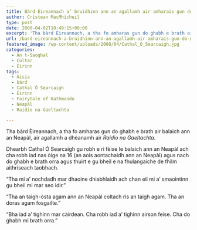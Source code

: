 ```yaml
---
title: Bàrd Èireannach a’ bruidhinn ann an agallamh air amharais gun do ghabh e brath air balaich ann an Neapàl
author: Crìstean MacMhìcheil
type: post
date: 2008-04-02T10:49:15+00:00
excerpt: 'Tha bàrd Èireannach, a tha fo amharas gun do ghabh e brath air balaich ann an Neapàl, air agallamh a dhèanamh air <em>Raidio na Gaeltachta</em>.'
url: /bard-eireannach-a-bruidhinn-ann-an-agallamh-air-amharais-gun-do-ghabh-e-brath-air-balaich-ann-an-neapal/
featured_image: /wp-content/uploads/2008/04/Cathal_O_Searcaigh.jpg
categories:
  - An t-Saoghal
  - Cùltar
  - Èirinn
tags:
  - Àisia
  - bàrd
  - Cathal Ó Searcaigh
  - Èirinn
  - Fairytale of Kathmandu
  - Neapàl
  - Raidio na Gaeltachta

---
```

Tha bàrd Èireannach, a tha fo amharas gun do ghabh e brath air balaich ann an Neapàl, air agallamh a dhèanamh air _Raidio na Gaeltachta_.

Dhearbh Cathal Ó Searcaigh gu robh e ri fèise le balaich ann an Neapàl ach cha robh iad nas òige na 16 (an aois aontachaidh ann an Neapàl) agus nach do ghabh e brath orra agus thuirt e gu bheil e na fhulangaiche de fhilm aithriseach taobhach.

&#8220;Tha mi a&#8217; nochdadh mar dhaoine dhiabhlaidh ach chan eil mi a&#8217; smaointinn gu bheil mi mar seo idir.&#8221;

&#8220;Tha an taigh-òsta agam ann an Neapàl coltach ris an taigh agam. Tha an doras agam fosgailte.&#8221;

&#8220;Bha iad a&#8217; tighinn mar càirdean. Cha robh iad a&#8217; tighinn airson feise. Cha do ghabh mi brath orra.&#8221;